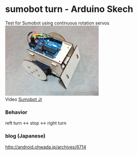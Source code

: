 # sumobot turn - Arduino Skech 

Test for Sumobot using continuous rotation servos <br>
<img src="https://github.com/FabLabKannai/SumobotJr/blob/master/docs/arduino_ver.jpg" width="300" /> <br/>
Video [Sumobot Jr](https://www.youtube.com/watch?v=96kZ15I-gVY) <br/>

### Behavior
reft turn <-> stop <-> right turn <br/>

### blog (Japanese)
http://android.ohwada.jp/archives/6714
